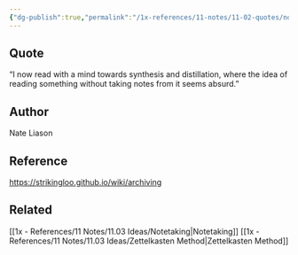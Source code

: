 ```yaml
---
{"dg-publish":true,"permalink":"/1x-references/11-notes/11-02-quotes/notetaking-nate-liason/","title":"Notetaking - Nate Liason","created":"2022-11-08T22:18:07.000+03:00","updated":"2024-02-14T20:18:40.173+03:00"}
---
```



## Quote
“I now read with a mind towards synthesis and distillation, where the idea of reading something without taking notes from it seems absurd.”

## Author
Nate Liason

## Reference
https://strikingloo.github.io/wiki/archiving

## Related
[[1x - References/11 Notes/11.03 Ideas/Notetaking\|Notetaking]]
[[1x - References/11 Notes/11.03 Ideas/Zettelkasten Method\|Zettelkasten Method]]
